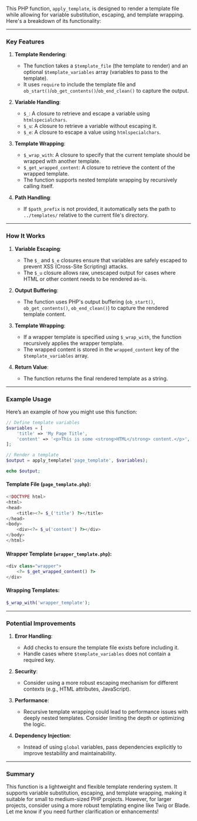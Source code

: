 This PHP function, `apply_template`, is designed to render a template file while allowing for variable substitution, escaping, and template wrapping. Here's a breakdown of its functionality:

---

### **Key Features**
1. **Template Rendering**:
   - The function takes a `$template_file` (the template to render) and an optional `$template_variables` array (variables to pass to the template).
   - It uses `require` to include the template file and `ob_start()`/`ob_get_contents()`/`ob_end_clean()` to capture the output.

2. **Variable Handling**:
   - `$_`: A closure to retrieve and escape a variable using `htmlspecialchars`.
   - `$_u`: A closure to retrieve a variable without escaping it.
   - `$_e`: A closure to escape a value using `htmlspecialchars`.

3. **Template Wrapping**:
   - `$_wrap_with`: A closure to specify that the current template should be wrapped with another template.
   - `$_get_wrapped_content`: A closure to retrieve the content of the wrapped template.
   - The function supports nested template wrapping by recursively calling itself.

4. **Path Handling**:
   - If `$path_prefix` is not provided, it automatically sets the path to `../templates/` relative to the current file's directory.

---

### **How It Works**
1. **Variable Escaping**:
   - The `$_` and `$_e` closures ensure that variables are safely escaped to prevent XSS (Cross-Site Scripting) attacks.
   - The `$_u` closure allows raw, unescaped output for cases where HTML or other content needs to be rendered as-is.

2. **Output Buffering**:
   - The function uses PHP's output buffering (`ob_start()`, `ob_get_contents()`, `ob_end_clean()`) to capture the rendered template content.

3. **Template Wrapping**:
   - If a wrapper template is specified using `$_wrap_with`, the function recursively applies the wrapper template.
   - The wrapped content is stored in the `wrapped_content` key of the `$template_variables` array.

4. **Return Value**:
   - The function returns the final rendered template as a string.

---

### **Example Usage**
Here’s an example of how you might use this function:

```php
// Define template variables
$variables = [
    'title' => 'My Page Title',
    'content' => '<p>This is some <strong>HTML</strong> content.</p>',
];

// Render a template
$output = apply_template('page_template', $variables);

echo $output;
```

#### Template File (`page_template.php`):
```php
<!DOCTYPE html>
<html>
<head>
    <title><?= $_('title') ?></title>
</head>
<body>
    <div><?= $_u('content') ?></div>
</body>
</html>
```

#### Wrapper Template (`wrapper_template.php`):
```php
<div class="wrapper">
    <?= $_get_wrapped_content() ?>
</div>
```

#### Wrapping Templates:
```php
$_wrap_with('wrapper_template');
```

---

### **Potential Improvements**
1. **Error Handling**:
   - Add checks to ensure the template file exists before including it.
   - Handle cases where `$template_variables` does not contain a required key.

2. **Security**:
   - Consider using a more robust escaping mechanism for different contexts (e.g., HTML attributes, JavaScript).

3. **Performance**:
   - Recursive template wrapping could lead to performance issues with deeply nested templates. Consider limiting the depth or optimizing the logic.

4. **Dependency Injection**:
   - Instead of using `global` variables, pass dependencies explicitly to improve testability and maintainability.

---

### **Summary**
This function is a lightweight and flexible template rendering system. It supports variable substitution, escaping, and template wrapping, making it suitable for small to medium-sized PHP projects. However, for larger projects, consider using a more robust templating engine like Twig or Blade. Let me know if you need further clarification or enhancements!